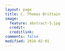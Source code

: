 ```yaml
---
layout: page
title: C. Thomas Brittain
image:
  feature: abstract-5.jpg
  credit: 
  creditlink: 
comments: false
modified: 2016-02-01
---
```

<link href="https://ladvien.com/projects/d3/practice/c3-0.4.15/c3.css" rel="stylesheet">   
<script src="https://d3js.org/d3.v3.min.js"></script>
<script src="https://ladvien.com/projects/d3/practice/c3-0.4.15/c3.min.js"></script>
<script src="https://ladvien.com/projects/d3/ladviens-health/master-health-graph.js"></script>
<script src="https://ladvien.com/projects/d3/ladviens-health/master-health-calories.js"></script>
<div id="chartTwo"></div>